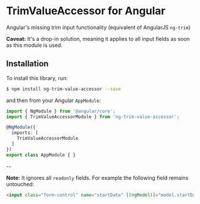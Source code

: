 # TrimValueAccessor for Angular

Angular's missing trim input functionality (equivalent of AngularJS `ng-trim`)

**Caveat:** It's a drop-in solution, meaning it applies to all input fields as soon as this module is used.

## Installation

To install this library, run:

```bash
$ npm install ng-trim-value-accessor --save
```

and then from your Angular `AppModule`:

```typescript
import { NgModule } from '@angular/core';
import { TrimValueAccessorModule } from 'ng-trim-value-accessor';

@NgModule({
  imports: [
    TrimValueAccessorModule
  ]
})
export class AppModule { }
```

--

**Note:** It ignores all `readonly` fields. For example the following field remains untouched:

```html
<input class="form-control" name="startDate" [(ngModel)]="model.startDate" ngbDatepicker readonly>
```
